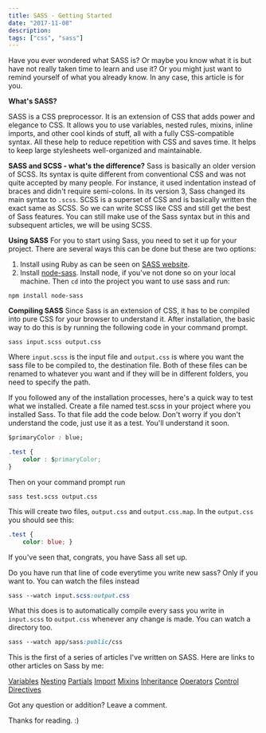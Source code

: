 ```yaml
---
title: SASS - Getting Started
date: "2017-11-08"
description: 
tags: ["css", "sass"]
---
```



Have you ever wondered what SASS is? Or maybe you know what it is but have not really taken time to learn and use it? Or you might just want to remind yourself of what you already know. In any case, this article is for you.

<b>What's SASS?</b>

SASS is a CSS preprocessor. It is an extension of CSS that adds power and elegance to CSS.  It allows you to use variables, nested rules, mixins, inline imports, and other cool kinds of stuff, all with a fully CSS-compatible syntax. All these help to reduce repetition with CSS and saves time. It helps to keep large stylesheets well-organized and maintainable. 


<b>SASS and SCSS - what's the difference?</b>
Sass is basically an older version of SCSS. Its syntax is quite different from conventional CSS and was not quite accepted by many people. For instance, it used indentation instead of braces and didn't require semi-colons. In its version 3, Sass changed its main syntax to `.scss`. SCSS is a superset of CSS and is basically written the exact same as SCSS. So we can write SCSS like CSS and still get the best of Sass features. 
You can still make use of the Sass syntax but in this and subsequent articles, we will be using SCSS.


<b>Using SASS</b>
For you to start using Sass, you need to set it up for your project. There are several ways this can be done but these are two options:
1. Install using Ruby as can be seen on [SASS website](http://sass-lang.com/install).
2. Install [node-sass](https://www.npmjs.com/package/node-sass). Install node, if you've not done so on your local machine. Then `cd` into the project you want to use sass and run:

```
npm install node-sass
```
<b>Compiling SASS</b> 
Since Sass is an extension of CSS, it has to be compiled into pure CSS for your browser to understand it. After installation, the basic way to do this is by running the following code in your command prompt.

```
sass input.scss output.css
``` 
Where `input.scss` is the input file and `output.css` is where you want the sass file to be compiled to, the destination file. Both of these files can be renamed to whatever you want and if they will be in different folders, you need to specify the path.

If you followed any of the installation processes, here's a quick way to test what we installed. Create a file named test.scss in your project where you installed Sass. To that file add the code below. Don't worry if you don't understand the code, just use it as a test. You'll understand it soon.

```css
$primaryColor : blue;

.test {
    color : $primaryColor;
}
```
Then on your command prompt run

```
sass test.scss output.css
```
This will create two files, `output.css` and `output.css.map`. In the `output.css` you should see this:

```css
.test {
    color: blue; }
```
If you've seen that, congrats, you have Sass all set up.

Do you have run that line of code everytime you write new sass? Only if you want to. You can watch the files instead

```css
sass --watch input.scss:output.css
```
What this does is to automatically compile every sass you write in `input.scss` to `output.css` whenever any change is made. You can watch a directory too.

```css
sass --watch app/sass:public/css
```

This is the first of a series of articles I've written on SASS. Here are links to other articles on Sass by me:

[Variables](https://dev.to/sarah_chima/sass-variables-2pb)
[Nesting](https://dev.to/sarah_chima/nesting-in-sass-bme)
[Partials](https://dev.to/sarah_chima/using-sass-partials-7mh)
[Import](https://dev.to/sarah_chima/using-sass-partials-7mh)
[Mixins](https://dev.to/sarah_chima/sass-mixins-19a)
[Inheritance](https://dev.to/sarah_chima/the-goodness-of-sass-inheritance-5hm)
[Operators](https://dev.to/sarah_chima/sass-operators-56f)
[Control Directives](https://dev.to/sarah_chima/sass-control-directives-6hk)


Got any question or addition? Leave a comment.

Thanks for reading. :)